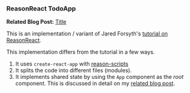 ### ReasonReact TodoApp

**Related Blog Post:** [Title](#)

This is an implementation / variant of Jared Forsyth's [tutorial on ReasonReact](https://jaredforsyth.com/2017/07/05/a-reason-react-tutorial/).

This implementation differs from the tutorial in a few ways.

1. It uses `create-react-app` with [reason-scripts](https://github.com/reasonml-community/reason-scripts)
2. It splits the code into different files (modules).
3. It implements shared state by using the `App` component as the _root_ component. This is discussed in detail on my [related blog post](#).
